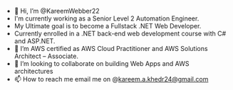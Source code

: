 - 👋 Hi, I’m @KareemWebber22
- I'm currently working as a Senior Level 2 Automation Engineer.
- My Ultimate goal is to become a Fullstack .NET Web Developer.
- Currently enrolled in a .NET back-end web development course with C# and ASP.NET.
- 🌱 I’m AWS certified as AWS Cloud Practitioner and AWS Solutions Architect – Associate.
- 💞️ I’m looking to collaborate on building Web Apps and AWS architectures
- 📫 How to reach me email me on @kareem.a.khedr24@gmail.com

<!---
KareemWebber22/KareemWebber22 is a ✨ special ✨ repository because its `README.md` (this file) appears on your GitHub profile.
You can click the Preview link to take a look at your changes.
--->
